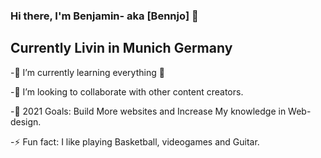 ### Hi there, I'm Benjamin- aka [Bennjo] 👋

## Currently Livin in Munich Germany
-🌱 I’m currently learning everything 🤣

-👯 I’m looking to collaborate with other content creators.

-🥅 2021 Goals: Build More websites and Increase My knowledge in Web-design.

-⚡ Fun fact: I like playing Basketball, videogames and Guitar.

